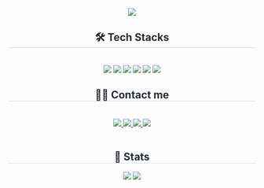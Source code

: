 <div align= "center">
    <img src="https://capsule-render.vercel.app/api?type=waving&color=0:000470,100:8b92ee&height=240&text=JoSangcheol&animation=fadeIn&fontColor=ffffff&fontSize=70" />
    </div>
    <div align= "center">
    <h2 style="border-bottom: 1px solid #d8dee4; color: #282d33;"> 🛠️ Tech Stacks </h2> <br> 
    <div style="margin: 0 auto; text-align: center;" align= "center"> <img src="https://img.shields.io/badge/Figma-F24E1E?style=for-the-badge&logo=Figma&logoColor=white">
          <img src="https://img.shields.io/badge/HTML5-E34F26?style=for-the-badge&logo=HTML5&logoColor=white">
          <img src="https://img.shields.io/badge/CSS3-1572B6?style=for-the-badge&logo=CSS3&logoColor=white">
          <img src="https://img.shields.io/badge/Javascript-F7DF1E?style=for-the-badge&logo=Javascript&logoColor=white">
          <img src="https://img.shields.io/badge/Python-3776AB?style=for-the-badge&logo=Python&logoColor=white">
          <img src="https://img.shields.io/badge/C-A8B9CC?style=for-the-badge&logo=C&logoColor=white">
          <br/></div>
    </div>
    <div align= "center">
    <h2 style="border-bottom: 1px solid #d8dee4; color: #282d33;"> 🧑‍💻 Contact me </h2> <br> 
    <div align= "center"> <a href=https://www.instagram.com/s.ir0n_/> <img src="https://img.shields.io/badge/Instagram-E4405F?style=for-the-badge&logo=Instagram&logoColor=white&link=https://www.instagram.com/s.ir0n_/"> </a>
         <a href=https://velog.io/@sir0n/> <img src="https://img.shields.io/badge/Velog-20C997?style=for-the-badge&logo=Velog&logoColor=white&link=https://velog.io/@sir0n/"> </a>
         <a href=sir0n.notion.site> <img src="https://img.shields.io/badge/Notion-000000?style=for-the-badge&logo=Notion&logoColor=white&link=sir0n.notion.site"> </a>
         <a href=mailto:chakanchul2533@gmail.com> <img src="https://img.shields.io/badge/Gmail-EA4335?style=for-the-badge&logo=Gmail&logoColor=white&link=mailto:chakanchul2533@gmail.com"> </a>
          </div>  <br> 
    <div align= "center">  </div> 
    </div>
    <div align= "center"> 
    <h2 style="border-bottom: 1px solid #d8dee4; color: #282d33;"> 🏅 Stats </h2> <div align= "center"> <img src="https://github-readme-stats.vercel.app/api?username=JoSangcheol&bg_color=60,bfbfbf,ffffff&title_color=2b2b2b&text_color=2b2b2b"
         /> <img src="https://github-readme-stats.vercel.app/api/top-langs/?username=JoSangcheol&layout=compact&bg_color=60,bfbfbf,ffffff&title_color=2b2b2b&text_color=2b2b2b"
           /> </div> 
    </div>
    
